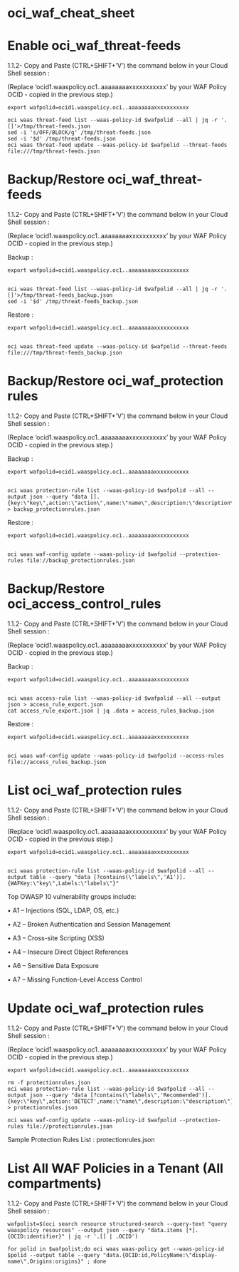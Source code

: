 # oci_waf_cheat_sheet



# Enable oci_waf_threat-feeds

1.1.2- Copy and Paste (CTRL+SHIFT+’V’) the command below in your Cloud Shell session : 

(Replace ‘ocid1.waaspolicy.oc1..aaaaaaaaxxxxxxxxxxx’ by your WAF Policy OCID - copied in the previous step.)


```
export wafpolid=ocid1.waaspolicy.oc1..aaaaaaaaxxxxxxxxxxx

oci waas threat-feed list --waas-policy-id $wafpolid --all | jq -r '.[]'>/tmp/threat-feeds.json
sed -i 's/OFF/BLOCK/g' /tmp/threat-feeds.json
sed -i '$d' /tmp/threat-feeds.json
oci waas threat-feed update --waas-policy-id $wafpolid --threat-feeds file:///tmp/threat-feeds.json
```

# Backup/Restore oci_waf_threat-feeds

1.1.2- Copy and Paste (CTRL+SHIFT+’V’) the command below in your Cloud Shell session : 

(Replace ‘ocid1.waaspolicy.oc1..aaaaaaaaxxxxxxxxxxx’ by your WAF Policy OCID - copied in the previous step.)

Backup : 

```
export wafpolid=ocid1.waaspolicy.oc1..aaaaaaaaxxxxxxxxxxx


oci waas threat-feed list --waas-policy-id $wafpolid --all | jq -r '.[]'>/tmp/threat-feeds_backup.json
sed -i '$d' /tmp/threat-feeds_backup.json

```
Restore : 
```
export wafpolid=ocid1.waaspolicy.oc1..aaaaaaaaxxxxxxxxxxx


oci waas threat-feed update --waas-policy-id $wafpolid --threat-feeds file:///tmp/threat-feeds_backup.json
```


# Backup/Restore oci_waf_protection rules

1.1.2- Copy and Paste (CTRL+SHIFT+’V’) the command below in your Cloud Shell session : 

(Replace ‘ocid1.waaspolicy.oc1..aaaaaaaaxxxxxxxxxxx’ by your WAF Policy OCID - copied in the previous step.)

Backup : 

```
export wafpolid=ocid1.waaspolicy.oc1..aaaaaaaaxxxxxxxxxxx


oci waas protection-rule list --waas-policy-id $wafpolid --all --output json --query "data [].{key:\"key\",action:\"action\",name:\"name\",description:\"description\"}" > backup_protectionrules.json
```

Restore : 

```
export wafpolid=ocid1.waaspolicy.oc1..aaaaaaaaxxxxxxxxxxx


oci waas waf-config update --waas-policy-id $wafpolid --protection-rules file://backup_protectionrules.json
```


# Backup/Restore oci_access_control_rules

1.1.2- Copy and Paste (CTRL+SHIFT+’V’) the command below in your Cloud Shell session : 

(Replace ‘ocid1.waaspolicy.oc1..aaaaaaaaxxxxxxxxxxx’ by your WAF Policy OCID - copied in the previous step.)

Backup : 

```
export wafpolid=ocid1.waaspolicy.oc1..aaaaaaaaxxxxxxxxxxx


oci waas access-rule list --waas-policy-id $wafpolid --all --output json > access_rule_export.json
cat access_rule_export.json | jq .data > access_rules_backup.json

```

Restore : 

```
export wafpolid=ocid1.waaspolicy.oc1..aaaaaaaaxxxxxxxxxxx


oci waas waf-config update --waas-policy-id $wafpolid --access-rules file://access_rules_backup.json

```


# List oci_waf_protection rules

1.1.2- Copy and Paste (CTRL+SHIFT+’V’) the command below in your Cloud Shell session : 

(Replace ‘ocid1.waaspolicy.oc1..aaaaaaaaxxxxxxxxxxx’ by your WAF Policy OCID - copied in the previous step.)


```
export wafpolid=ocid1.waaspolicy.oc1..aaaaaaaaxxxxxxxxxxx


oci waas protection-rule list --waas-policy-id $wafpolid --all --output table --query "data [?contains(\"labels\",'A1')].{WAFKey:\"key\",Labels:\"labels\"}"
```


Top OWASP 10 vulnerability groups include:

• A1 – Injections (SQL, LDAP, OS, etc.)

• A2 – Broken Authentication and Session Management

• A3 – Cross-site Scripting (XSS)

• A4 – Insecure Direct Object References

• A6 – Sensitive Data Exposure

• A7 – Missing Function-Level Access Control 




# Update oci_waf_protection rules

1.1.2- Copy and Paste (CTRL+SHIFT+’V’) the command below in your Cloud Shell session : 

(Replace ‘ocid1.waaspolicy.oc1..aaaaaaaaxxxxxxxxxxx’ by your WAF Policy OCID - copied in the previous step.)


```
export wafpolid=ocid1.waaspolicy.oc1..aaaaaaaaxxxxxxxxxxx

rm -f protectionrules.json
oci waas protection-rule list --waas-policy-id $wafpolid --all --output json --query "data [?contains(\"labels\",'Recommended')].{key:\"key\",action:'DETECT',name:\"name\",description:\"description\"}" > protectionrules.json

oci waas waf-config update --waas-policy-id $wafpolid --protection-rules file://protectionrules.json
```


Sample Protection Rules List : protectionrules.json
 

# List All WAF Policies in a Tenant (All compartments)

1.1.2- Copy and Paste (CTRL+SHIFT+’V’) the command below in your Cloud Shell session : 


```
wafpolist=$(oci search resource structured-search --query-text "query waaspolicy resources" --output json --query "data.items [*].{OCID:identifier}" | jq -r '.[] | .OCID')

for polid in $wafpolist;do oci waas waas-policy get --waas-policy-id $polid --output table --query "data.{OCID:id,PolicyName:\"display-name\",Origins:origins}" ; done
```


 

